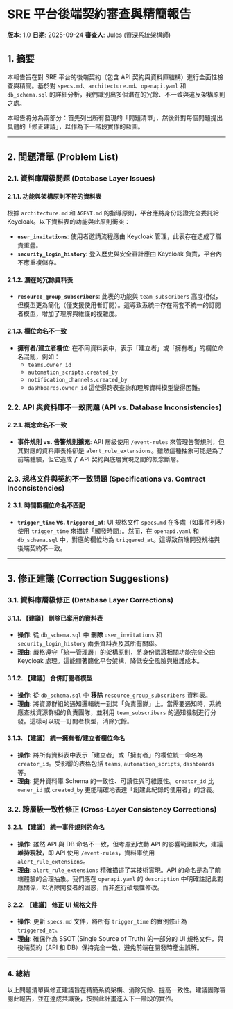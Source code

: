 # SRE 平台後端契約審查與精簡報告

**版本**: 1.0
**日期**: 2025-09-24
**審查人**: Jules (資深系統架構師)

## 1. 摘要

本報告旨在對 SRE 平台的後端契約（包含 API 契約與資料庫結構）進行全面性檢查與精簡。基於對 `specs.md`、`architecture.md`、`openapi.yaml` 和 `db_schema.sql` 的詳細分析，我們識別出多個潛在的冗餘、不一致與違反架構原則之處。

本報告將分為兩部分：首先列出所有發現的「問題清單」，然後針對每個問題提出具體的「修正建議」，以作為下一階段實作的藍圖。

---

## 2. 問題清單 (Problem List)

### 2.1. 資料庫層級問題 (Database Layer Issues)

#### 2.1.1. 功能與架構原則不符的資料表
根據 `architecture.md` 和 `AGENT.md` 的指導原則，平台應將身份認證完全委託給 Keycloak。以下資料表的功能與此原則衝突：
*   **`user_invitations`**: 使用者邀請流程應由 Keycloak 管理，此表存在造成了職責重疊。
*   **`security_login_history`**: 登入歷史與安全審計應由 Keycloak 負責，平台內不應重複儲存。

#### 2.1.2. 潛在的冗餘資料表
*   **`resource_group_subscribers`**: 此表的功能與 `team_subscribers` 高度相似，但模型更為簡化（僅支援使用者訂閱）。這導致系統中存在兩套不統一的訂閱者模型，增加了理解與維護的複雜度。

#### 2.1.3. 欄位命名不一致
*   **擁有者/建立者欄位**: 在不同資料表中，表示「建立者」或「擁有者」的欄位命名混亂，例如：
    *   `teams.owner_id`
    *   `automation_scripts.created_by`
    *   `notification_channels.created_by`
    *   `dashboards.owner_id`
    這使得跨表查詢和理解資料模型變得困難。

### 2.2. API 與資料庫不一致問題 (API vs. Database Inconsistencies)

#### 2.2.1. 概念命名不一致
*   **事件規則 vs. 告警規則擴充**: API 層級使用 `/event-rules` 來管理告警規則，但其對應的資料庫表格卻是 `alert_rule_extensions`。雖然這種抽象可能是為了前端體驗，但它造成了 API 契約與底層實現之間的概念斷層。

### 2.3. 規格文件與契約不一致問題 (Specifications vs. Contract Inconsistencies)

#### 2.3.1. 時間戳欄位命名不匹配
*   **`trigger_time` vs. `triggered_at`**: UI 規格文件 `specs.md` 在多處（如事件列表）使用 `trigger_time` 來描述「觸發時間」。然而，在 `openapi.yaml` 和 `db_schema.sql` 中，對應的欄位均為 `triggered_at`。這導致前端開發規格與後端契約不一致。

---

## 3. 修正建議 (Correction Suggestions)

### 3.1. 資料庫層級修正 (Database Layer Corrections)

#### 3.1.1. **【建議】** 刪除已棄用的資料表
*   **操作**: 從 `db_schema.sql` 中 **刪除** `user_invitations` 和 `security_login_history` 兩張資料表及其所有關聯。
*   **理由**: 嚴格遵守「統一管理層」的架構原則，將身份認證相關功能完全交由 Keycloak 處理。這能顯著簡化平台架構，降低安全風險與維護成本。

#### 3.1.2. **【建議】** 合併訂閱者模型
*   **操作**: 從 `db_schema.sql` 中 **移除** `resource_group_subscribers` 資料表。
*   **理由**: 將資源群組的通知邏輯統一到其「負責團隊」上。當需要通知時，系統應查找資源群組的負責團隊，並利用 `team_subscribers` 的通知機制進行分發。這樣可以統一訂閱者模型，消除冗餘。

#### 3.1.3. **【建議】** 統一擁有者/建立者欄位命名
*   **操作**: 將所有資料表中表示「建立者」或「擁有者」的欄位統一命名為 `creator_id`。受影響的表格包括 `teams`, `automation_scripts`, `dashboards` 等。
*   **理由**: 提升資料庫 Schema 的一致性、可讀性與可維護性。`creator_id` 比 `owner_id` 或 `created_by` 更能精確地表達「創建此紀錄的使用者」的含義。

### 3.2. 跨層級一致性修正 (Cross-Layer Consistency Corrections)

#### 3.2.1. **【建議】** 統一事件規則的命名
*   **操作**: 雖然 API 與 DB 命名不一致，但考慮到改動 API 的影響範圍較大，建議 **維持現狀**，即 API 使用 `/event-rules`，資料庫使用 `alert_rule_extensions`。
*   **理由**: `alert_rule_extensions` 精確描述了其技術實現。API 的命名是為了前端體驗的合理抽象。我們應在 `openapi.yaml` 的 `description` 中明確註記此對應關係，以消除開發者的困惑，而非進行破壞性修改。

#### 3.2.2. **【建議】** 修正 UI 規格文件
*   **操作**: 更新 `specs.md` 文件，將所有 `trigger_time` 的實例修正為 `triggered_at`。
*   **理由**: 確保作為 SSOT (Single Source of Truth) 的一部分的 UI 規格文件，與後端契約（API 和 DB）保持完全一致，避免前端在開發時產生誤解。

---
### 4. 總結
以上問題清單與修正建議旨在精簡系統架構、消除冗餘、提高一致性。建議團隊審閱此報告，並在達成共識後，按照此計畫進入下一階段的實作。